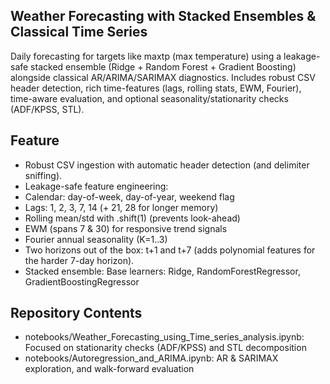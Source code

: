 ## Weather Forecasting with Stacked Ensembles & Classical Time Series
Daily forecasting for targets like maxtp (max temperature) using a leakage-safe stacked ensemble (Ridge + Random Forest + Gradient Boosting) alongside classical AR/ARIMA/SARIMAX diagnostics.
Includes robust CSV header detection, rich time-features (lags, rolling stats, EWM, Fourier), time-aware evaluation, and optional seasonality/stationarity checks (ADF/KPSS, STL).

## Feature
- Robust CSV ingestion with automatic header detection (and delimiter sniffing).
- Leakage-safe feature engineering:
- Calendar: day-of-week, day-of-year, weekend flag
- Lags: 1, 2, 3, 7, 14 (+ 21, 28 for longer memory)
- Rolling mean/std with .shift(1) (prevents look-ahead)
- EWM (spans 7 & 30) for responsive trend signals
- Fourier annual seasonality (K=1..3)
- Two horizons out of the box: t+1 and t+7 (adds polynomial features for the harder 7-day horizon).
- Stacked ensemble: Base learners: Ridge, RandomForestRegressor, GradientBoostingRegressor


## Repository Contents
- notebooks/Weather_Forecasting_using_Time_series_analysis.ipynb:  Focused on stationarity checks (ADF/KPSS) and STL decomposition
- notebooks/Autoregression_and_ARIMA.ipynb:  AR & SARIMAX exploration, and walk-forward evaluation



